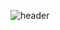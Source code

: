 ![header](https://capsule-render.vercel.app/api?type=waving&color=auto&height=300&section=header&text=WeatherApp&fontSize=90&animation=fadeIn&fontAlignY=38)
